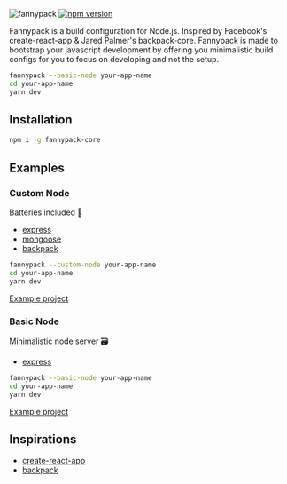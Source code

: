 ![fannypack](https://user-images.githubusercontent.com/21694364/50570775-46f81700-0d66-11e9-8e50-c6efffb8bde8.jpg)
[![npm version](https://badge.fury.io/js/fannypack-node.svg)](https://badge.fury.io/js/fannypack-node) 

Fannypack is a build configuration for Node.js. Inspired by Facebook's create-react-app & Jared Palmer's backpack-core. Fannypack is made to bootstrap your javascript development by offering you minimalistic build configs for you to focus on developing and not the setup.

```bash
fannypack --basic-node your-app-name
cd your-app-name
yarn dev
```
## Installation

```bash
npm i -g fannypack-core
```

## Examples

### **Custom Node**
Batteries included 🔋
- [express](https://github.com/expressjs/express)
- [mongoose](https://github.com/Automattic/mongoose)
- [backpack](https://github.com/jaredpalmer/backpack)
```bash
fannypack --custom-node your-app-name
cd your-app-name
yarn dev
```
[Example project](https://github.com/david-castaneda/fannypack/tree/master/examples/custom-node)


### **Basic Node**
Minimalistic node server 🗃
- [express](https://github.com/expressjs/express)
```bash
fannypack --basic-node your-app-name
cd your-app-name
yarn dev
```
[Example project](https://github.com/david-castaneda/fannypack/tree/master/examples/basic-node)

## Inspirations
- [create-react-app](https://github.com/facebook/create-react-app)
- [backpack](https://github.com/jaredpalmer/backpack)
